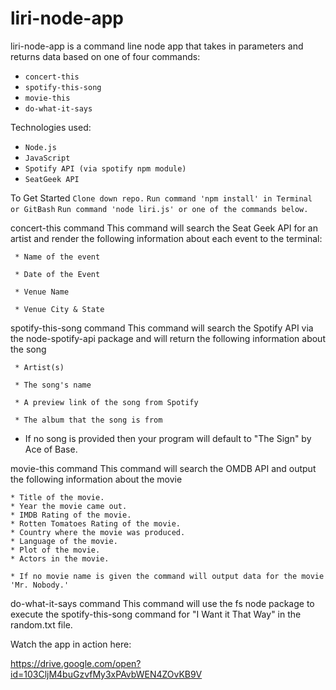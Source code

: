 # liri-node-app

liri-node-app is a command line node app that takes in parameters and returns data based on one of four commands:

   * `concert-this`
   * `spotify-this-song`
   * `movie-this`
   * `do-what-it-says`


Technologies used: 
* `Node.js`
* `JavaScript`
* `Spotify API (via spotify npm module)`
* `SeatGeek API`


To Get Started
`Clone down repo.`
`Run command 'npm install' in Terminal or GitBash`
`Run command 'node liri.js' or one of the commands below.`

concert-this command
This command will search the Seat Geek API for an artist and render the following information about each event to the terminal:

     * Name of the event

     * Date of the Event 

     * Venue Name

     * Venue City & State

spotify-this-song command
This command will search the Spotify API via the node-spotify-api package and will return the following information about the song

     * Artist(s)

     * The song's name

     * A preview link of the song from Spotify

     * The album that the song is from

   * If no song is provided then your program will default to "The Sign" by Ace of Base.


movie-this command
This command will search the OMDB API and output the following information about the movie

    * Title of the movie.
    * Year the movie came out.
    * IMDB Rating of the movie.
    * Rotten Tomatoes Rating of the movie.
    * Country where the movie was produced.
    * Language of the movie.
    * Plot of the movie.
    * Actors in the movie.

    * If no movie name is given the command will output data for the movie 'Mr. Nobody.'

do-what-it-says command
This command will use the fs node package to execute the spotify-this-song command for "I Want it That Way" in the random.txt file.

Watch the app in action here:

https://drive.google.com/open?id=103CljM4buGzvfMy3xPAvbWEN4ZOvKB9V
